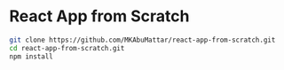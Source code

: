 # React App from Scratch

```bash
git clone https://github.com/MKAbuMattar/react-app-from-scratch.git
cd react-app-from-scratch.git
npm install
```
